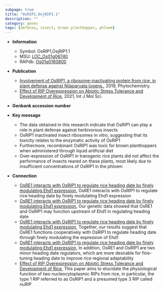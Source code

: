 ```yaml
---
subpage: true
title: "OsRIP1,OsjRIP1.1"
description: ""
category: genes
tags: [defense, insect, brown planthopper, phloem]
---
```


* **Information**  
    + Symbol: OsRIP1,OsjRIP1.1  
    + MSU: [LOC_Os01g06740](http://rice.plantbiology.msu.edu/cgi-bin/ORF_infopage.cgi?orf=LOC_Os01g06740)  
    + RAPdb: [Os01g0160800](http://rapdb.dna.affrc.go.jp/viewer/gbrowse_details/irgsp1?name=Os01g0160800)  

* **Publication**  
    + [Involvement of OsRIP1, a ribosome-inactivating protein from rice, in plant defense against Nilaparvata lugens.](http://www.ncbi.nlm.nih.gov/pubmed?term=Involvement+of+OsRIP1,+a+ribosome-inactivating+protein+from+rice,+in+plant+defense+against+Nilaparvata+lugens.%5BTitle%5D), 2019, Phytochemistry.
    + [Effect of RIP Overexpression on Abiotic Stress Tolerance and Development of Rice](http://www.ncbi.nlm.nih.gov/pubmed?term=Effect+of+RIP+Overexpression+on+Abiotic+Stress+Tolerance+and+Development+of+Rice%5BTitle%5D), 2021, Int J Mol Sci.

* **Genbank accession number**  

* **Key message**  
    + The data obtained in this research indicate that OsRIP1 can play a role in plant defense against herbivorous insects
    + OsRIP1 inactivated insect ribosomes in vitro, suggesting that its toxicity relates to the enzymatic activity of OsRIP1
    + Furthermore, recombinant OsRIP1 was toxic for brown planthoppers when administered through liquid artificial diet
    + Over-expression of OsRIP1 in transgenic rice plants did not affect the performance of insects reared on these plants, most likely due to insufficient concentrations of OsRIP1 in the phloem

* **Connection**  
    + [OsRE1 interacts with OsRIP1 to regulate rice heading date by finely modulating Ehd1 expression](http://www.ncbi.nlm.nih.gov/pubmed?term=OsRE1+interacts+with+OsRIP1+to+regulate+rice+heading+date+by+finely+modulating+Ehd1+expression%5BTitle%5D), OsRE1 interacts with OsRIP1 to regulate rice heading date by finely modulating Ehd1 expression
    + [OsRE1 interacts with OsRIP1 to regulate rice heading date by finely modulating Ehd1 expression](http://www.ncbi.nlm.nih.gov/pubmed?term=OsRE1+interacts+with+OsRIP1+to+regulate+rice+heading+date+by+finely+modulating+Ehd1+expression%5BTitle%5D),  Our genetic data showed that OsRE1 and OsRIP1 may function upstream of Ehd1 in regulating heading date
    + [OsRE1 interacts with OsRIP1 to regulate rice heading date by finely modulating Ehd1 expression](http://www.ncbi.nlm.nih.gov/pubmed?term=OsRE1+interacts+with+OsRIP1+to+regulate+rice+heading+date+by+finely+modulating+Ehd1+expression%5BTitle%5D),  Together, our results suggest that OsRE1 functions cooperatively with OsRIP1 to regulate heading date through finely modulating the expression of Ehd1
    + [OsRE1 interacts with OsRIP1 to regulate rice heading date by finely modulating Ehd1 expression](http://www.ncbi.nlm.nih.gov/pubmed?term=OsRE1+interacts+with+OsRIP1+to+regulate+rice+heading+date+by+finely+modulating+Ehd1+expression%5BTitle%5D),  In addition, OsRE1 and OsRIP1 are two minor heading date regulators, which are more desirable for fine-tuning heading date to improve rice regional adaptability
    + [Effect of RIP Overexpression on Abiotic Stress Tolerance and Development of Rice](http://www.ncbi.nlm.nih.gov/pubmed?term=Effect+of+RIP+Overexpression+on+Abiotic+Stress+Tolerance+and+Development+of+Rice%5BTitle%5D),  This paper aims to elucidate the physiological function of two nucleocytoplasmic RIPs from rice, in particular, the type 1 RIP referred to as OsRIP1 and a presumed type 3 RIP called nuRIP



